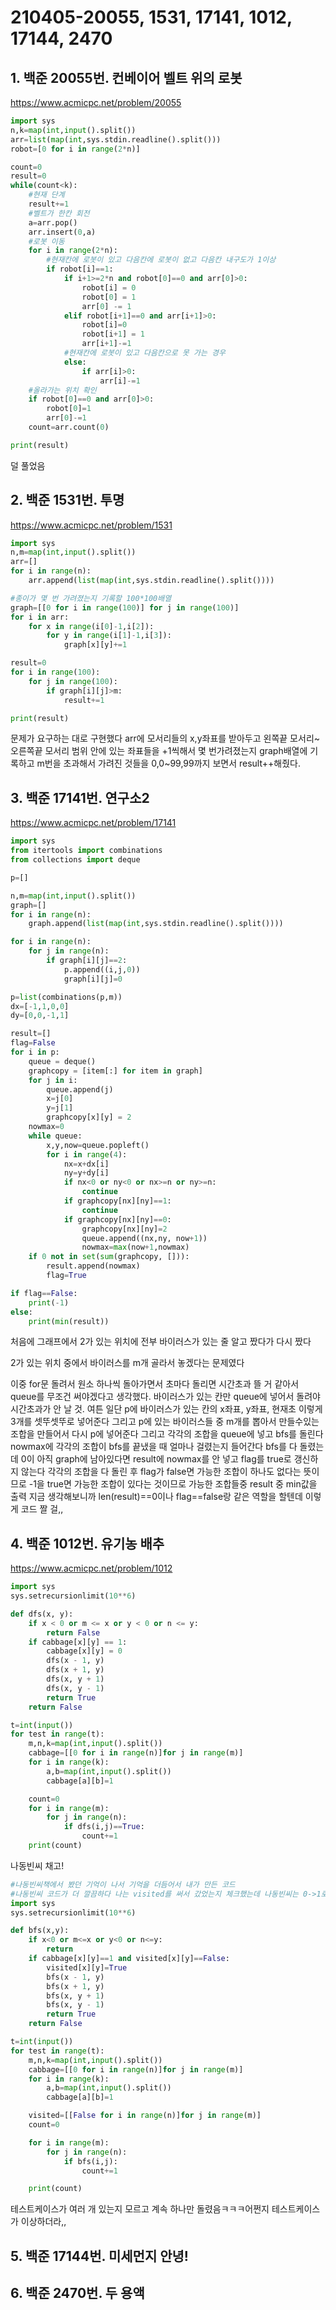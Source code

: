 # 210405-20055, 1531, 17141, 1012, 17144, 2470

## 1. 백준 20055번. 컨베이어 벨트 위의 로봇

https://www.acmicpc.net/problem/20055

```python
import sys
n,k=map(int,input().split())
arr=list(map(int,sys.stdin.readline().split()))
robot=[0 for i in range(2*n)]

count=0
result=0
while(count<k):
    #현재 단계
    result+=1
    #벨트가 한칸 회전
    a=arr.pop()
    arr.insert(0,a)
    #로봇 이동
    for i in range(2*n):
        #현재칸에 로봇이 있고 다음칸에 로봇이 없고 다음칸 내구도가 1이상
        if robot[i]==1:
            if i+1>=2*n and robot[0]==0 and arr[0]>0:
                robot[i] = 0
                robot[0] = 1
                arr[0] -= 1
            elif robot[i+1]==0 and arr[i+1]>0:
                robot[i]=0
                robot[i+1] = 1
                arr[i+1]-=1
            #현재칸에 로봇이 있고 다음칸으로 못 가는 경우
            else:
                if arr[i]>0:
                    arr[i]-=1
    #올라가는 위치 확인
    if robot[0]==0 and arr[0]>0:
        robot[0]=1
        arr[0]-=1
    count=arr.count(0)

print(result)
```

덜 풀었음

## 2. 백준 1531번. 투명

https://www.acmicpc.net/problem/1531

```python
import sys
n,m=map(int,input().split())
arr=[]
for i in range(n):
    arr.append(list(map(int,sys.stdin.readline().split())))

#종이가 몇 번 가려졌는지 기록할 100*100배열
graph=[[0 for i in range(100)] for j in range(100)]
for i in arr:
    for x in range(i[0]-1,i[2]):
        for y in range(i[1]-1,i[3]):
            graph[x][y]+=1

result=0
for i in range(100):
    for j in range(100):
        if graph[i][j]>m:
            result+=1

print(result)
```

문제가 요구하는 대로 구현했다 arr에 모서리들의 x,y좌표를 받아두고 왼쪽끝 모서리~오른쪽끝 모서리 범위 안에 있는 좌표들을 +1씩해서 몇 번가려졌는지 graph배열에 기록하고 m번을 초과해서 가려진 것들을 0,0~99,99까지 보면서 result++해줬다.

## 3. 백준 17141번. 연구소2

https://www.acmicpc.net/problem/17141

```python
import sys
from itertools import combinations
from collections import deque

p=[]

n,m=map(int,input().split())
graph=[]
for i in range(n):
    graph.append(list(map(int,sys.stdin.readline().split())))

for i in range(n):
    for j in range(n):
        if graph[i][j]==2:
            p.append((i,j,0))
            graph[i][j]=0

p=list(combinations(p,m))
dx=[-1,1,0,0]
dy=[0,0,-1,1]

result=[]
flag=False
for i in p:
    queue = deque()
    graphcopy = [item[:] for item in graph]
    for j in i:
        queue.append(j)
        x=j[0]
        y=j[1]
        graphcopy[x][y] = 2
    nowmax=0
    while queue:
        x,y,now=queue.popleft()
        for i in range(4):
            nx=x+dx[i]
            ny=y+dy[i]
            if nx<0 or ny<0 or nx>=n or ny>=n:
                continue
            if graphcopy[nx][ny]==1:
                continue
            if graphcopy[nx][ny]==0:
                graphcopy[nx][ny]=2
                queue.append((nx,ny, now+1))
                nowmax=max(now+1,nowmax)
    if 0 not in set(sum(graphcopy, [])):
        result.append(nowmax)
        flag=True

if flag==False:
    print(-1)
else:
    print(min(result))
```

처음에 그래프에서 2가 있는 위치에 전부 바이러스가 있는 줄 알고 짰다가 다시 짰다

2가 있는 위치 중에서 바이러스를 m개 골라서 놓겠다는 문제였다

이중 for문 돌려서 원소 하나씩 돌아가면서 초마다 돌리면 시간초과 뜰 거 같아서 queue를 무조건 써야겠다고 생각했다. 바이러스가 있는 칸만 queue에 넣어서 돌려야 시간초과가 안 날 것. 여튼 일단 p에 바이러스가 있는 칸의 x좌표, y좌표, 현재초 이렇게 3개를 셋뚜셋뚜로 넣어준다 그리고 p에 있는 바이러스들 중 m개를 뽑아서 만들수있는 조합을 만들어서 다시 p에 넣어준다 그리고 각각의 조합을 queue에 넣고 bfs를 돌린다 nowmax에 각각의 조합이 bfs를 끝냈을 때 얼마나 걸렸는지 들어간다 bfs를 다 돌렸는데 0이 아직 graph에 남아있다면 result에 nowmax를 안 넣고 flag를 true로 갱신하지 않는다 각각의 조합을 다 돌린 후 flag가 false면 가능한 조합이 하나도 없다는 뜻이므로 -1을 true면 가능한 조합이 있다는 것이므로 가능한 조합들중 result 중 min값을 출력 지금 생각해보니까 len(result)==0이나 flag==false랑 같은 역할을 할텐데 이렇게 코드 짤 걸,,

## 4. 백준 1012번. 유기농 배추

https://www.acmicpc.net/problem/1012

```python
import sys
sys.setrecursionlimit(10**6)

def dfs(x, y):
    if x < 0 or m <= x or y < 0 or n <= y:
        return False
    if cabbage[x][y] == 1:
        cabbage[x][y] = 0
        dfs(x - 1, y)
        dfs(x + 1, y)
        dfs(x, y + 1)
        dfs(x, y - 1)
        return True
    return False

t=int(input())
for test in range(t):
    m,n,k=map(int,input().split())
    cabbage=[[0 for i in range(n)]for j in range(m)]
    for i in range(k):
        a,b=map(int,input().split())
        cabbage[a][b]=1

    count=0
    for i in range(m):
        for j in range(n):
            if dfs(i,j)==True:
                count+=1
    print(count)
```

나동빈씨 채고!

```python
#나동빈씨책에서 봤던 기억이 나서 기억을 더듬어서 내가 만든 코드
#나동빈씨 코드가 더 깔끔하다 나는 visited를 써서 갔었는지 체크했는데 나동빈씨는 0->1로 graph에서 새로 갱신해주는 방법을 써서 갔었는지 체크했다 깰-꼼
import sys
sys.setrecursionlimit(10**6)

def bfs(x,y):
    if x<0 or m<=x or y<0 or n<=y:
        return
    if cabbage[x][y]==1 and visited[x][y]==False:
        visited[x][y]=True
        bfs(x - 1, y)
        bfs(x + 1, y)
        bfs(x, y + 1)
        bfs(x, y - 1)
        return True
    return False

t=int(input())
for test in range(t):
    m,n,k=map(int,input().split())
    cabbage=[[0 for i in range(n)]for j in range(m)]
    for i in range(k):
        a,b=map(int,input().split())
        cabbage[a][b]=1

    visited=[[False for i in range(n)]for j in range(m)]
    count=0

    for i in range(m):
        for j in range(n):
            if bfs(i,j):
                count+=1

    print(count)
```

테스트케이스가 여러 개 있는지 모르고 계속 하나만 돌렸음ㅋㅋㅋ어쩐지 테스트케이스가 이상하더라,,

## 5. 백준 17144번. 미세먼지 안녕!



## 6. 백준 2470번. 두 용액